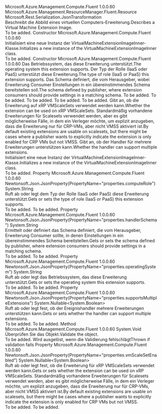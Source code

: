 <Type Name="VirtualMachineExtensionImageInner" FullName="Microsoft.Azure.Management.Compute.Fluent.Models.VirtualMachineExtensionImageInner">
  <TypeSignature Language="C#" Value="public class VirtualMachineExtensionImageInner : Microsoft.Azure.Management.ResourceManager.Fluent.Resource" />
  <TypeSignature Language="ILAsm" Value=".class public auto ansi beforefieldinit VirtualMachineExtensionImageInner extends Microsoft.Azure.Management.ResourceManager.Fluent.Resource" />
  <TypeSignature Language="DocId" Value="T:Microsoft.Azure.Management.Compute.Fluent.Models.VirtualMachineExtensionImageInner" />
  <TypeSignature Language="VB.NET" Value="Public Class VirtualMachineExtensionImageInner&#xA;Inherits Resource" />
  <TypeSignature Language="F#" Value="type VirtualMachineExtensionImageInner = class&#xA;    inherit Resource" />
  <AssemblyInfo>
    <AssemblyName>Microsoft.Azure.Management.Compute.Fluent</AssemblyName>
    <AssemblyVersion>1.0.0.60</AssemblyVersion>
  </AssemblyInfo>
  <Base>
    <BaseTypeName>Microsoft.Azure.Management.ResourceManager.Fluent.Resource</BaseTypeName>
  </Base>
  <Interfaces />
  <Attributes>
    <Attribute>
      <AttributeName>Microsoft.Rest.Serialization.JsonTransformation</AttributeName>
    </Attribute>
  </Attributes>
  <Docs>
    <summary>
            <span data-ttu-id="b4e72-101">Beschreibt die Abbild eines virtuellen Computers-Erweiterung.</span><span class="sxs-lookup"><span data-stu-id="b4e72-101">Describes a Virtual Machine Extension Image.</span></span>
            </summary>
    <remarks>To be added.</remarks>
  </Docs>
  <Members>
    <Member MemberName=".ctor">
      <MemberSignature Language="C#" Value="public VirtualMachineExtensionImageInner ();" />
      <MemberSignature Language="ILAsm" Value=".method public hidebysig specialname rtspecialname instance void .ctor() cil managed" />
      <MemberSignature Language="DocId" Value="M:Microsoft.Azure.Management.Compute.Fluent.Models.VirtualMachineExtensionImageInner.#ctor" />
      <MemberSignature Language="VB.NET" Value="Public Sub New ()" />
      <MemberType>Constructor</MemberType>
      <AssemblyInfo>
        <AssemblyName>Microsoft.Azure.Management.Compute.Fluent</AssemblyName>
        <AssemblyVersion>1.0.0.60</AssemblyVersion>
      </AssemblyInfo>
      <Parameters />
      <Docs>
        <summary>
            <span data-ttu-id="b4e72-102">Initialisiert eine neue Instanz der VirtualMachineExtensionImageInner-Klasse.</span><span class="sxs-lookup"><span data-stu-id="b4e72-102">Initializes a new instance of the VirtualMachineExtensionImageInner class.</span></span>
            </summary>
        <remarks>To be added.</remarks>
      </Docs>
    </Member>
    <Member MemberName=".ctor">
      <MemberSignature Language="C#" Value="public VirtualMachineExtensionImageInner (string operatingSystem, string computeRole, string handlerSchema, string location = null, string id = null, string name = null, string type = null, System.Collections.Generic.IDictionary&lt;string,string&gt; tags = null, Nullable&lt;bool&gt; vmScaleSetEnabled = null, Nullable&lt;bool&gt; supportsMultipleExtensions = null);" />
      <MemberSignature Language="ILAsm" Value=".method public hidebysig specialname rtspecialname instance void .ctor(string operatingSystem, string computeRole, string handlerSchema, string location, string id, string name, string type, class System.Collections.Generic.IDictionary`2&lt;string, string&gt; tags, valuetype System.Nullable`1&lt;bool&gt; vmScaleSetEnabled, valuetype System.Nullable`1&lt;bool&gt; supportsMultipleExtensions) cil managed" />
      <MemberSignature Language="DocId" Value="M:Microsoft.Azure.Management.Compute.Fluent.Models.VirtualMachineExtensionImageInner.#ctor(System.String,System.String,System.String,System.String,System.String,System.String,System.String,System.Collections.Generic.IDictionary{System.String,System.String},System.Nullable{System.Boolean},System.Nullable{System.Boolean})" />
      <MemberSignature Language="VB.NET" Value="Public Sub New (operatingSystem As String, computeRole As String, handlerSchema As String, Optional location As String = null, Optional id As String = null, Optional name As String = null, Optional type As String = null, Optional tags As IDictionary(Of String, String) = null, Optional vmScaleSetEnabled As Nullable(Of Boolean) = null, Optional supportsMultipleExtensions As Nullable(Of Boolean) = null)" />
      <MemberSignature Language="F#" Value="new Microsoft.Azure.Management.Compute.Fluent.Models.VirtualMachineExtensionImageInner : string * string * string * string * string * string * string * System.Collections.Generic.IDictionary&lt;string, string&gt; * Nullable&lt;bool&gt; * Nullable&lt;bool&gt; -&gt; Microsoft.Azure.Management.Compute.Fluent.Models.VirtualMachineExtensionImageInner" Usage="new Microsoft.Azure.Management.Compute.Fluent.Models.VirtualMachineExtensionImageInner (operatingSystem, computeRole, handlerSchema, location, id, name, type, tags, vmScaleSetEnabled, supportsMultipleExtensions)" />
      <MemberType>Constructor</MemberType>
      <AssemblyInfo>
        <AssemblyName>Microsoft.Azure.Management.Compute.Fluent</AssemblyName>
        <AssemblyVersion>1.0.0.60</AssemblyVersion>
      </AssemblyInfo>
      <Parameters>
        <Parameter Name="operatingSystem" Type="System.String" />
        <Parameter Name="computeRole" Type="System.String" />
        <Parameter Name="handlerSchema" Type="System.String" />
        <Parameter Name="location" Type="System.String" />
        <Parameter Name="id" Type="System.String" />
        <Parameter Name="name" Type="System.String" />
        <Parameter Name="type" Type="System.String" />
        <Parameter Name="tags" Type="System.Collections.Generic.IDictionary&lt;System.String,System.String&gt;" />
        <Parameter Name="vmScaleSetEnabled" Type="System.Nullable&lt;System.Boolean&gt;" />
        <Parameter Name="supportsMultipleExtensions" Type="System.Nullable&lt;System.Boolean&gt;" />
      </Parameters>
      <Docs>
        <param name="operatingSystem"><span data-ttu-id="b4e72-103">Das Betriebssystem, das diese Erweiterung unterstützt.</span><span class="sxs-lookup"><span data-stu-id="b4e72-103">The operating system this extension supports.</span></span></param>
        <param name="computeRole"><span data-ttu-id="b4e72-104">Der Typ der Rolle (IaaS oder PaaS) unterstützt diese Erweiterung.</span><span class="sxs-lookup"><span data-stu-id="b4e72-104">The type of role (IaaS or PaaS) this extension supports.</span></span></param>
        <param name="handlerSchema"><span data-ttu-id="b4e72-105">Das Schema definiert, die vom Herausgeber, wobei Erweiterung Consumer Einstellungen in ein übereinstimmendes Schema bereitstellen soll.</span><span class="sxs-lookup"><span data-stu-id="b4e72-105">The schema defined by publisher, where extension consumers should provide settings in a matching schema.</span></span></param>
        <param name="location">To be added.</param>
        <param name="id">To be added.</param>
        <param name="name">To be added.</param>
        <param name="type">To be added.</param>
        <param name="tags">To be added.</param>
        <param name="vmScaleSetEnabled"><span data-ttu-id="b4e72-106">Gibt an, ob die Erweiterung auf xRP VMScaleSets verwendet werden kann.</span><span class="sxs-lookup"><span data-stu-id="b4e72-106">Whether the extension can be used on xRP VMScaleSets.</span></span> <span data-ttu-id="b4e72-107">Standardmäßig vorhandene Erweiterungen für Scalesets verwendet werden, aber es gibt möglicherweise Fälle, in dem ein Verleger möchte, um explizit anzugeben, dass die Erweiterung nur für CRP-VMs, aber nicht VMSS aktiviert ist.</span><span class="sxs-lookup"><span data-stu-id="b4e72-107">By default existing extensions are usable on scalesets, but there might be cases where a publisher wants to explicitly indicate the extension is only enabled for CRP VMs but not VMSS.</span></span></param>
        <param name="supportsMultipleExtensions"><span data-ttu-id="b4e72-108">Gibt an, ob der Handler für mehrere Erweiterungen unterstützen kann.</span><span class="sxs-lookup"><span data-stu-id="b4e72-108">Whether the handler can support multiple extensions.</span></span></param>
        <summary>
            <span data-ttu-id="b4e72-109">Initialisiert eine neue Instanz der VirtualMachineExtensionImageInner-Klasse.</span><span class="sxs-lookup"><span data-stu-id="b4e72-109">Initializes a new instance of the VirtualMachineExtensionImageInner class.</span></span>
            </summary>
        <remarks>To be added.</remarks>
      </Docs>
    </Member>
    <Member MemberName="ComputeRole">
      <MemberSignature Language="C#" Value="public string ComputeRole { get; set; }" />
      <MemberSignature Language="ILAsm" Value=".property instance string ComputeRole" />
      <MemberSignature Language="DocId" Value="P:Microsoft.Azure.Management.Compute.Fluent.Models.VirtualMachineExtensionImageInner.ComputeRole" />
      <MemberSignature Language="VB.NET" Value="Public Property ComputeRole As String" />
      <MemberSignature Language="F#" Value="member this.ComputeRole : string with get, set" Usage="Microsoft.Azure.Management.Compute.Fluent.Models.VirtualMachineExtensionImageInner.ComputeRole" />
      <MemberType>Property</MemberType>
      <AssemblyInfo>
        <AssemblyName>Microsoft.Azure.Management.Compute.Fluent</AssemblyName>
        <AssemblyVersion>1.0.0.60</AssemblyVersion>
      </AssemblyInfo>
      <Attributes>
        <Attribute>
          <AttributeName>Newtonsoft.Json.JsonProperty(PropertyName="properties.computeRole")</AttributeName>
        </Attribute>
      </Attributes>
      <ReturnValue>
        <ReturnType>System.String</ReturnType>
      </ReturnValue>
      <Docs>
        <summary>
            <span data-ttu-id="b4e72-110">Ruft ab oder legt dem Typ der Rolle (IaaS oder PaaS) diese Erweiterung unterstützt.</span><span class="sxs-lookup"><span data-stu-id="b4e72-110">Gets or sets the type of role (IaaS or PaaS) this extension supports.</span></span>
            </summary>
        <value>To be added.</value>
        <remarks>To be added.</remarks>
      </Docs>
    </Member>
    <Member MemberName="HandlerSchema">
      <MemberSignature Language="C#" Value="public string HandlerSchema { get; set; }" />
      <MemberSignature Language="ILAsm" Value=".property instance string HandlerSchema" />
      <MemberSignature Language="DocId" Value="P:Microsoft.Azure.Management.Compute.Fluent.Models.VirtualMachineExtensionImageInner.HandlerSchema" />
      <MemberSignature Language="VB.NET" Value="Public Property HandlerSchema As String" />
      <MemberSignature Language="F#" Value="member this.HandlerSchema : string with get, set" Usage="Microsoft.Azure.Management.Compute.Fluent.Models.VirtualMachineExtensionImageInner.HandlerSchema" />
      <MemberType>Property</MemberType>
      <AssemblyInfo>
        <AssemblyName>Microsoft.Azure.Management.Compute.Fluent</AssemblyName>
        <AssemblyVersion>1.0.0.60</AssemblyVersion>
      </AssemblyInfo>
      <Attributes>
        <Attribute>
          <AttributeName>Newtonsoft.Json.JsonProperty(PropertyName="properties.handlerSchema")</AttributeName>
        </Attribute>
      </Attributes>
      <ReturnValue>
        <ReturnType>System.String</ReturnType>
      </ReturnValue>
      <Docs>
        <summary>
            <span data-ttu-id="b4e72-111">Ermittelt oder definiert das Schema definiert, die vom Herausgeber, Erweiterung Consumer sollte, in denen Einstellungen in ein übereinstimmendes Schema bereitstellen.</span><span class="sxs-lookup"><span data-stu-id="b4e72-111">Gets or sets the schema defined by publisher, where extension consumers should provide settings in a matching schema.</span></span>
            </summary>
        <value>To be added.</value>
        <remarks>To be added.</remarks>
      </Docs>
    </Member>
    <Member MemberName="OperatingSystem">
      <MemberSignature Language="C#" Value="public string OperatingSystem { get; set; }" />
      <MemberSignature Language="ILAsm" Value=".property instance string OperatingSystem" />
      <MemberSignature Language="DocId" Value="P:Microsoft.Azure.Management.Compute.Fluent.Models.VirtualMachineExtensionImageInner.OperatingSystem" />
      <MemberSignature Language="VB.NET" Value="Public Property OperatingSystem As String" />
      <MemberSignature Language="F#" Value="member this.OperatingSystem : string with get, set" Usage="Microsoft.Azure.Management.Compute.Fluent.Models.VirtualMachineExtensionImageInner.OperatingSystem" />
      <MemberType>Property</MemberType>
      <AssemblyInfo>
        <AssemblyName>Microsoft.Azure.Management.Compute.Fluent</AssemblyName>
        <AssemblyVersion>1.0.0.60</AssemblyVersion>
      </AssemblyInfo>
      <Attributes>
        <Attribute>
          <AttributeName>Newtonsoft.Json.JsonProperty(PropertyName="properties.operatingSystem")</AttributeName>
        </Attribute>
      </Attributes>
      <ReturnValue>
        <ReturnType>System.String</ReturnType>
      </ReturnValue>
      <Docs>
        <summary>
            <span data-ttu-id="b4e72-112">Ruft ab oder legt das Betriebssystem, das diese Erweiterung unterstützt.</span><span class="sxs-lookup"><span data-stu-id="b4e72-112">Gets or sets the operating system this extension supports.</span></span>
            </summary>
        <value>To be added.</value>
        <remarks>To be added.</remarks>
      </Docs>
    </Member>
    <Member MemberName="SupportsMultipleExtensions">
      <MemberSignature Language="C#" Value="public Nullable&lt;bool&gt; SupportsMultipleExtensions { get; set; }" />
      <MemberSignature Language="ILAsm" Value=".property instance valuetype System.Nullable`1&lt;bool&gt; SupportsMultipleExtensions" />
      <MemberSignature Language="DocId" Value="P:Microsoft.Azure.Management.Compute.Fluent.Models.VirtualMachineExtensionImageInner.SupportsMultipleExtensions" />
      <MemberSignature Language="VB.NET" Value="Public Property SupportsMultipleExtensions As Nullable(Of Boolean)" />
      <MemberSignature Language="F#" Value="member this.SupportsMultipleExtensions : Nullable&lt;bool&gt; with get, set" Usage="Microsoft.Azure.Management.Compute.Fluent.Models.VirtualMachineExtensionImageInner.SupportsMultipleExtensions" />
      <MemberType>Property</MemberType>
      <AssemblyInfo>
        <AssemblyName>Microsoft.Azure.Management.Compute.Fluent</AssemblyName>
        <AssemblyVersion>1.0.0.60</AssemblyVersion>
      </AssemblyInfo>
      <Attributes>
        <Attribute>
          <AttributeName>Newtonsoft.Json.JsonProperty(PropertyName="properties.supportsMultipleExtensions")</AttributeName>
        </Attribute>
      </Attributes>
      <ReturnValue>
        <ReturnType>System.Nullable&lt;System.Boolean&gt;</ReturnType>
      </ReturnValue>
      <Docs>
        <summary>
            <span data-ttu-id="b4e72-113">Ruft ab oder legt fest, ob der Ereignishandler mehrere Erweiterungen unterstützen kann.</span><span class="sxs-lookup"><span data-stu-id="b4e72-113">Gets or sets whether the handler can support multiple extensions.</span></span>
            </summary>
        <value>To be added.</value>
        <remarks>To be added.</remarks>
      </Docs>
    </Member>
    <Member MemberName="Validate">
      <MemberSignature Language="C#" Value="public virtual void Validate ();" />
      <MemberSignature Language="ILAsm" Value=".method public hidebysig newslot virtual instance void Validate() cil managed" />
      <MemberSignature Language="DocId" Value="M:Microsoft.Azure.Management.Compute.Fluent.Models.VirtualMachineExtensionImageInner.Validate" />
      <MemberSignature Language="VB.NET" Value="Public Overridable Sub Validate ()" />
      <MemberSignature Language="F#" Value="override this.Validate : unit -&gt; unit" Usage="virtualMachineExtensionImageInner.Validate " />
      <MemberType>Method</MemberType>
      <AssemblyInfo>
        <AssemblyName>Microsoft.Azure.Management.Compute.Fluent</AssemblyName>
        <AssemblyVersion>1.0.0.60</AssemblyVersion>
      </AssemblyInfo>
      <ReturnValue>
        <ReturnType>System.Void</ReturnType>
      </ReturnValue>
      <Parameters />
      <Docs>
        <summary>
            <span data-ttu-id="b4e72-114">Überprüfen Sie das Objekt.</span><span class="sxs-lookup"><span data-stu-id="b4e72-114">Validate the object.</span></span>
            </summary>
        <remarks>To be added.</remarks>
        <exception cref="T:Microsoft.Rest.ValidationException">
            <span data-ttu-id="b4e72-115">Wird ausgelöst, wenn die Validierung fehlschlägt</span><span class="sxs-lookup"><span data-stu-id="b4e72-115">Thrown if validation fails</span></span>
            </exception>
      </Docs>
    </Member>
    <Member MemberName="VmScaleSetEnabled">
      <MemberSignature Language="C#" Value="public Nullable&lt;bool&gt; VmScaleSetEnabled { get; set; }" />
      <MemberSignature Language="ILAsm" Value=".property instance valuetype System.Nullable`1&lt;bool&gt; VmScaleSetEnabled" />
      <MemberSignature Language="DocId" Value="P:Microsoft.Azure.Management.Compute.Fluent.Models.VirtualMachineExtensionImageInner.VmScaleSetEnabled" />
      <MemberSignature Language="VB.NET" Value="Public Property VmScaleSetEnabled As Nullable(Of Boolean)" />
      <MemberSignature Language="F#" Value="member this.VmScaleSetEnabled : Nullable&lt;bool&gt; with get, set" Usage="Microsoft.Azure.Management.Compute.Fluent.Models.VirtualMachineExtensionImageInner.VmScaleSetEnabled" />
      <MemberType>Property</MemberType>
      <AssemblyInfo>
        <AssemblyName>Microsoft.Azure.Management.Compute.Fluent</AssemblyName>
        <AssemblyVersion>1.0.0.60</AssemblyVersion>
      </AssemblyInfo>
      <Attributes>
        <Attribute>
          <AttributeName>Newtonsoft.Json.JsonProperty(PropertyName="properties.vmScaleSetEnabled")</AttributeName>
        </Attribute>
      </Attributes>
      <ReturnValue>
        <ReturnType>System.Nullable&lt;System.Boolean&gt;</ReturnType>
      </ReturnValue>
      <Docs>
        <summary>
            <span data-ttu-id="b4e72-116">Ruft ab oder legt fest, ob die Erweiterung für xRP VMScaleSets verwendet werden kann.</span><span class="sxs-lookup"><span data-stu-id="b4e72-116">Gets or sets whether the extension can be used on xRP VMScaleSets.</span></span>
            <span data-ttu-id="b4e72-117">Standardmäßig vorhandene Erweiterungen für Scalesets verwendet werden, aber es gibt möglicherweise Fälle, in dem ein Verleger möchte, um explizit anzugeben, dass die Erweiterung nur für CRP-VMs, aber nicht VMSS aktiviert ist.</span><span class="sxs-lookup"><span data-stu-id="b4e72-117">By default existing extensions are usable on scalesets, but there might be cases where a publisher wants to explicitly indicate the extension is only enabled for CRP VMs but not VMSS.</span></span>
            </summary>
        <value>To be added.</value>
        <remarks>To be added.</remarks>
      </Docs>
    </Member>
  </Members>
</Type>